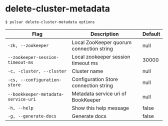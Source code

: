 # delete-cluster-metadata



```shell
$ pulsar delete-cluster-metadata options
```

|Flag|Description|Default|
|---|---|---|
| `-zk, --zookeeper` | Local ZooKeeper quorum connection string|null|
| `--zookeeper-session-timeout-ms` | Local zookeeper session timeout ms|30000|
| `-c, -cluster, --cluster` | Cluster name|null|
| `-cs, --configuration-store` | Configuration Store connection string|null|
| `--bookkeeper-metadata-service-uri` | Metadata service uri of BookKeeper|null|
| `-h, --help` | Show this help message|false|
| `-g, --generate-docs` | Generate docs|false|

